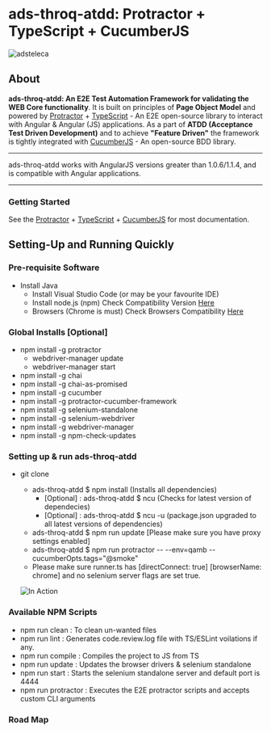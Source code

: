 # ads-throq-atdd: Protractor + TypeScript + CucumberJS
![adsteleca]()

## About

**ads-throq-atdd: An E2E Test Automation Framework for validating the  WEB Core functionality**. It is built on principles of **Page Object Model** and powered by [Protractor](http://www.protractortest.org/#/) + [TypeScript](https://www.typescriptlang.org/) - An E2E open-source library to interact with Angular  & Angular (JS) applications. As a part of **ATDD (Acceptance Test Driven Development)** and to achieve **"Feature Driven"** the framework is tightly integrated with [CucumberJS](https://cucumber.io/) - An open-source BDD library.

_______________________________________________________


ads-throq-atdd works with AngularJS versions greater than 1.0.6/1.1.4, and is compatible with Angular applications.

_______________________________________________________
### Getting Started

See the [Protractor](http://www.protractortest.org/#/) + [TypeScript](https://www.typescriptlang.org/) + [CucumberJS](https://cucumber.io/) for most documentation.

## Setting-Up and Running Quickly


### Pre-requisite Software

  * Install Java
    * Install Visual Studio Code (or may be your favourite IDE)
    * Install node.js (npm) Check Compatibility Version [Here](https://github.com/angular/protractor#compatibility/)
    * Browsers (Chrome is must) Check Browsers Compatibility [Here](http://www.protractortest.org/#/browser-support/)

### Global Installs [Optional]

  * npm install -g protractor
    - webdriver-manager update
    - webdriver-manager start
  * npm install -g chai
  * npm install -g chai-as-promised
  * npm install -g cucumber
  * npm install -g protractor-cucumber-framework
  * npm install -g selenium-standalone
  * npm install -g selenium-webdriver
  * npm install -g webdriver-manager
  * npm install -g npm-check-updates  

### Setting up & run ads-throq-atdd

  * git clone  
    - ads-throq-atdd $ npm install (Installs all dependencies)
      - [Optional] : ads-throq-atdd $ ncu (Checks for latest version of dependecies)
      - [Optional] : ads-throq-atdd $ ncu -u (package.json upgraded to all latest versions of dependencies)
    - ads-throq-atdd $ npm run update [Please make sure you have proxy settings enabled]
    - ads-throq-atdd $ npm run protractor -- --env=qamb --cucumberOpts.tags="@smoke"
    - Please make sure runner.ts has [directConnect: true] [browserName: chrome] and no selenium server      flags are set true.

    ![In Action]()

### Available NPM Scripts

* npm run clean : To clean un-wanted files
* npm run lint : Generates code.review.log file with TS/ESLint voilations if any.
* npm run compile : Compiles the project to JS from TS
* npm run update : Updates the browser drivers & selenium standalone
* npm run start : Starts the selenium standalone server and default port is 4444
* npm run protractor : Executes the E2E protractor scripts and accepts custom CLI arguments

### Road Map



